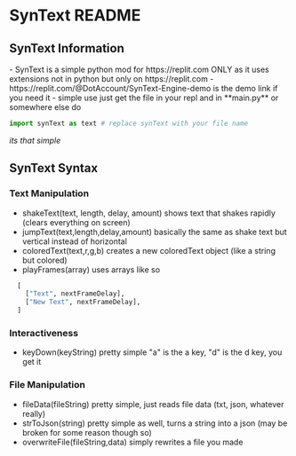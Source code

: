 # SynText README
<h2>SynText Information</h2>
- SynText is a simple python mod for https://replit.com ONLY as it uses extensions not in python but only on https://replit.com
- https://replit.com/@DotAccount/SynText-Engine-demo is the demo link if you need it
- simple use just get the file in your repl and in **main.py** or somewhere else do

```py
import synText as text # replace synText with your file name
```
*its that simple*

<h2>SynText Syntax</h2>
<h3>Text Manipulation</h3>

- shakeText(text, length, delay, amount) shows 
text that shakes rapidly (clears everything on screen)
- jumpText(text,length,delay,amount) basically the same as shake text but vertical instead of horizontal
- coloredText(text,r,g,b) creates a new coloredText object (like a string but colored)
- playFrames(array) uses arrays like so

```py
  [
    ["Text", nextFrameDelay],
    ["New Text", nextFrameDelay],
  ]
```

<h3>Interactiveness</h3>

- keyDown(keyString) pretty simple "a" is the a key, "d"  is the d key, you get it

<h3>File Manipulation</h3>

- fileData(fileString) pretty simple, just reads file data (txt, json, whatever really)
- strToJson(string) pretty simple as well, turns a string into a json (may be broken for some reason though so)
- overwriteFile(fileString,data) simply rewrites a file you made
